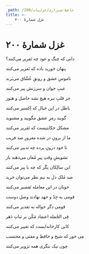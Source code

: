 ```yaml
---
_path: /حافظ-شیرازی/غزلیات/200
title: >-
    غزل شمارهٔ ۲۰۰
---
```

# غزل شمارهٔ ۲۰۰

<div class="b" id="bn1"><div class="m1"><p>دانی که چنگ و عود چه تَقریر می‌کنند؟</p></div>
<div class="m2"><p>پنهان خورید باده که تَعزیر می‌کنند</p></div></div>
<div class="b" id="bn2"><div class="m1"><p>ناموسِ عشق و رونقِ عُشّاق می‌بَرند</p></div>
<div class="m2"><p>عیبِ جوان و سرزنش پیر می‌کنند</p></div></div>
<div class="b" id="bn3"><div class="m1"><p>جز قلبِ تیره هیچ نشد حاصل و هنوز</p></div>
<div class="m2"><p>باطل در این خیال که اِکسیر می‌کنند</p></div></div>
<div class="b" id="bn4"><div class="m1"><p>گویند رمزِ عشق مگویید و مشنوید</p></div>
<div class="m2"><p>مشکل حکایتیست که تَقریر می‌کنند</p></div></div>
<div class="b" id="bn5"><div class="m1"><p>ما از برونِ در شده مغرورِ صد فریب</p></div>
<div class="m2"><p>تا خود درونِ پرده چه تدبیر می‌کنند</p></div></div>
<div class="b" id="bn6"><div class="m1"><p>تشویشِ وقتِ پیرِ مُغان می‌دهند باز</p></div>
<div class="m2"><p>این سالِکان نِگَر که چه با پیر می‌کنند</p></div></div>
<div class="b" id="bn7"><div class="m1"><p>صد مُلکِ دل به نیم نظر می‌توان خرید</p></div>
<div class="m2"><p>خوبان در این معامله تَقصیر می‌کنند</p></div></div>
<div class="b" id="bn8"><div class="m1"><p>قومی به جِدّ و جهد نهادند وصلِ دوست</p></div>
<div class="m2"><p>قومی دگر حواله به تقدیر می‌کنند</p></div></div>
<div class="b" id="bn9"><div class="m1"><p>فِی الجُمله اعتماد مَکُن بر ثباتِ دَهر</p></div>
<div class="m2"><p>کاین کارخانه‌ایست که تغییر می‌کنند</p></div></div>
<div class="b" id="bn10"><div class="m1"><p>مِی خور که شیخ و حافظ و مفتی و محتسب</p></div>
<div class="m2"><p>چون نیک بنگری همه تزویر می‌کنند</p></div></div>
